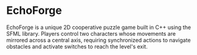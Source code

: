 # EchoForge
EchoForge is a unique 2D cooperative puzzle game built in C++ using the SFML library. Players control two characters whose movements are mirrored across a central axis, requiring synchronized actions to navigate obstacles and activate switches to reach the level's exit.

